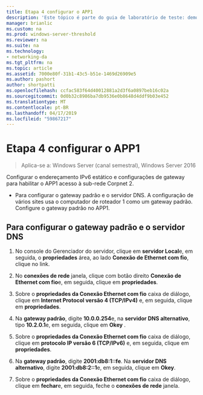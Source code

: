 ```yaml
---
title: Etapa 4 configurar o APP1
description: 'Este tópico é parte do guia de laboratório de teste: demonstrar uma implantação de multissite de DirectAccess para Windows Server 2016'
manager: brianlic
ms.custom: na
ms.prod: windows-server-threshold
ms.reviewer: na
ms.suite: na
ms.technology:
- networking-da
ms.tgt_pltfrm: na
ms.topic: article
ms.assetid: 7000e80f-31b1-43c5-b51e-1469d26909e5
ms.author: pashort
author: shortpatti
ms.openlocfilehash: ccfac583f64d40012881a2d3f6a0897beb16c02a
ms.sourcegitcommit: 0d0b32c8986ba7db9536e0b8648d4ddf9b03e452
ms.translationtype: MT
ms.contentlocale: pt-BR
ms.lasthandoff: 04/17/2019
ms.locfileid: "59867217"
---
```

# <a name="step-4-configure-app1"></a>Etapa 4 configurar o APP1

>Aplica-se a: Windows Server (canal semestral), Windows Server 2016

Configurar o endereçamento IPv6 estático e configurações de gateway para habilitar o APP1 acesso à sub-rede Corpnet 2.  
  
- Para configurar o gateway padrão e o servidor DNS. A configuração de vários sites usa o computador de roteador 1 como um gateway padrão. Configure o gateway padrão no APP1.  
  
## <a name="to-configure-the-default-gateway-and-dns-server"></a>Para configurar o gateway padrão e o servidor DNS  
  
1.  No console do Gerenciador do servidor, clique em **servidor Local**e, em seguida, o **propriedades** área, ao lado **Conexão de Ethernet com fio**, clique no link.  
  
2.  No **conexões de rede** janela, clique com botão direito **Conexão de Ethernet com fio**e, em seguida, clique em **propriedades**.  
  
3.  Sobre o **propriedades da Conexão Ethernet com fio** caixa de diálogo, clique em **Internet Protocol versão 4 (TCP/IPv4)** e, em seguida, clique em **propriedades**.  
  
4.  Na **gateway padrão**, digite **10.0.0.254**e, na **servidor DNS alternativo**, tipo **10.2.0.1**e, em seguida, clique em **Okey** .  
  
5.  Sobre o **propriedades da Conexão Ethernet com fio** caixa de diálogo, clique em **protocolo IP versão 6 (TCP/IPv6)** e, em seguida, clique em **propriedades**.  
  
6.  Na **gateway padrão**, digite **2001:db8:1::fe**. Na **servidor DNS alternativo**, digite **2001:db8:2::1**e, em seguida, clique em **Okey**.  
  
7.  Sobre o **propriedades da Conexão Ethernet com fio** caixa de diálogo, clique em **fechar**e, em seguida, feche o **conexões de rede** janela.  
  


